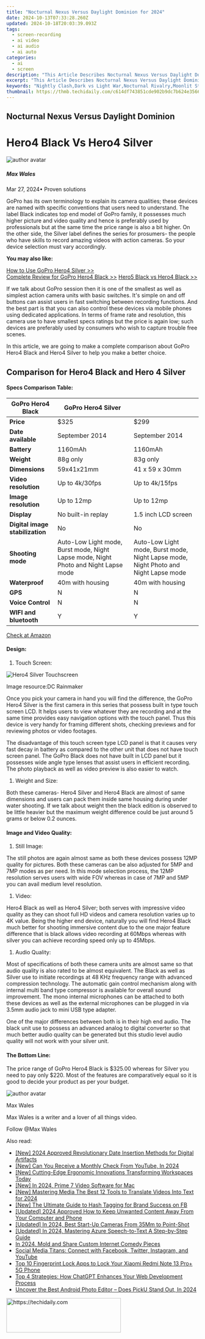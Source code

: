 ```yaml
---
title: "Nocturnal Nexus Versus Daylight Dominion for 2024"
date: 2024-10-13T07:33:28.260Z
updated: 2024-10-18T20:03:39.093Z
tags: 
  - screen-recording
  - ai video
  - ai audio
  - ai auto
categories: 
  - ai
  - screen
description: "This Article Describes Nocturnal Nexus Versus Daylight Dominion for 2024"
excerpt: "This Article Describes Nocturnal Nexus Versus Daylight Dominion for 2024"
keywords: "Nightly Clash,Dark vs Light War,Nocturnal Rivalry,Moonlit Struggle,Twilight Showdown,Evening Skirmish,Dusk Duels"
thumbnail: https://thmb.techidaily.com/c614df743851cde902b9dc7b624e356646f565efb6b83602d7f5ffd347873428.jpg
---
```


## Nocturnal Nexus Versus Daylight Dominion

# Hero4 Black Vs Hero4 Silver

![author avatar](https://images.wondershare.com/filmora/article-images/max-wales-author.jpg)

##### Max Wales

 Mar 27, 2024• Proven solutions

GoPro has its own terminology to explain its camera qualities; these devices are named with specific conventions that users need to understand. The label Black indicates top end model of GoPro family, it possesses much higher picture and video quality and hence is preferably used by professionals but at the same time the price range is also a bit higher. On the other side, the Silver label defines the series for prosumers- the people who have skills to record amazing videos with action cameras. So your device selection must vary accordingly.

**You may also like:**

[How to Use GoPro Hero4 Silver >>](https://tools.techidaily.com/wondershare/filmora/download/)  
[Complete Review for GoPro Hero4 Black >>](https://tools.techidaily.com/wondershare/filmora/download/)
[Hero5 Black vs Hero4 Black >>](https://tools.techidaily.com/wondershare/filmora/download/)

If we talk about GoPro session then it is one of the smallest as well as simplest action camera units with basic switches. It's simple on and off buttons can assist users in fast switching between recording functions. And the best part is that you can also control these devices via mobile phones using dedicated applications. In terms of frame rate and resolution, this camera use to have smallest specs ratings but the price is again low; such devices are preferably used by consumers who wish to capture trouble free scenes.

In this article, we are going to make a complete comparison about GoPro Hero4 Black and Hero4 Silver to help you make a better choice.

## Comparison for Hero4 Black and Hero 4 Silver

#### **Specs Comparison Table:**

| GoPro Hero4 Black               | GoPro Hero4 Silver                                                                  |                                                                                     |
| ------------------------------- | ----------------------------------------------------------------------------------- | ----------------------------------------------------------------------------------- |
| **Price**                       | $325                                                                                | $299                                                                                |
| **Date available**              | September 2014                                                                      | September 2014                                                                      |
| **Battery**                     | 1160mAh                                                                             | 1160mAh                                                                             |
| **Weight**                      | 88g only                                                                            | 83g only                                                                            |
| **Dimensions**                  | 59x41x21mm                                                                          | 41 x 59 x 30mm                                                                      |
| **Video resolution**            | Up to 4k/30fps                                                                      | Up to 4k/15fps                                                                      |
| **Image resolution**            | Up to 12mp                                                                          | Up to 12mp                                                                          |
| **Display**                     | No built-in replay                                                                  | 1.5 inch LCD screen                                                                 |
| **Digital image stabilization** | No                                                                                  | No                                                                                  |
| **Shooting mode**               | Auto-Low Light mode, Burst mode, Night Lapse mode, Night Photo and Night Lapse mode | Auto-Low Light mode, Burst mode, Night Lapse mode, Night Photo and Night Lapse mode |
| **Waterproof**                  | 40m with housing                                                                    | 40m with housing                                                                    |
| **GPS**                         | N                                                                                   | N                                                                                   |
| **Voice Control**               | N                                                                                   | N                                                                                   |
| **WIFI and bluetooth**          | Y                                                                                   | Y                                                                                   |

[Check at Amazon](https://www.amazon.com/gp/product/B00NIYNUF2/ref=as%5Fli%5Ftl?ie=UTF8&tag=vs-flora-20&camp=1789&creative=9325&linkCode=as2&creativeASIN=B00NIYNUF2&linkId=0b3a5114922fbaa3a625417eaf19433b)

#### **Design:**

   1. Touch Screen:

![Hero4 Silver Touchscreen](https://images.wondershare.com/filmora/article-images/hero4-silver-touchscreen.jpg)

Image resource:DC Rainmaker

Once you pick your camera in hand you will find the difference, the GoPro Hero4 Silver is the first camera in this series that possess built in type touch screen LCD. It helps users to view whatever they are recording and at the same time provides easy navigation options with the touch panel. Thus this device is very handy for framing different shots, checking previews and for reviewing photos or video footages.

The disadvantage of this touch screen type LCD panel is that it causes very fast decay in battery as compared to the other unit that does not have touch screen panel. The GoPro Black does not have built in LCD panel but it possesses wide angle type lenses that assist users in efficient recording. The photo playback as well as video preview is also easier to watch.

   1. Weight and Size:

Both these cameras- Hero4 Silver and Hero4 Black are almost of same dimensions and users can pack them inside same housing during under water shooting. If we talk about weight then the black edition is observed to be little heavier but the maximum weight difference could be just around 5 grams or below 0.2 ounces.

#### **Image and Video Quality:**

   1. Still Image:

The still photos are again almost same as both these devices possess 12MP quality for pictures. Both these cameras can be also adjusted for 5MP and 7MP modes as per need. In this mode selection process, the 12MP resolution serves users with wide FOV whereas in case of 7MP and 5MP you can avail medium level resolution.

   1. Video:

Hero4 Black as well as Hero4 Silver; both serves with impressive video quality as they can shoot full HD videos and camera resolution varies up to 4K value. Being the higher end device, naturally you will find Hero4 Black much better for shooting immersive content due to the one major feature difference that is black allows video recording at 60Mbps whereas with silver you can achieve recording speed only up to 45Mbps.

   1. Audio Quality:

Most of specifications of both these camera units are almost same so that audio quality is also rated to be almost equivalent. The Black as well as Silver use to initiate recordings at 48 KHz frequency range with advanced compression technology. The automatic gain control mechanism along with internal multi band type compressor is available for overall sound improvement. The mono internal microphones can be attached to both these devices as well as the external microphones can be plugged in via 3.5mm audio jack to mini USB type adapter.

One of the major differences between both is in their high end audio. The black unit use to possess an advanced analog to digital converter so that much better audio quality can be generated but this studio level audio quality will not work with your silver unit.

#### **The Bottom Line:**

The price range of GoPro Hero4 Black is $325.00 whereas for Silver you need to pay only $220\. Most of the features are comparatively equal so it is good to decide your product as per your budget.

![author avatar](https://images.wondershare.com/filmora/article-images/max-wales-author.jpg)

Max Wales

Max Wales is a writer and a lover of all things video.

Follow @Max Wales


<ins class="adsbygoogle"
     style="display:block"
     data-ad-format="autorelaxed"
     data-ad-client="ca-pub-7571918770474297"
     data-ad-slot="1223367746"></ins>



<ins class="adsbygoogle"
     style="display:block"
     data-ad-client="ca-pub-7571918770474297"
     data-ad-slot="8358498916"
     data-ad-format="auto"
     data-full-width-responsive="true"></ins>


<span class="atpl-alsoreadstyle">Also read:</span>
<div><ul>
<li><a href="https://fox-friendly.techidaily.com/new-2024-approved-revolutionary-date-insertion-methods-for-digital-artifacts/"><u>[New] 2024 Approved Revolutionary Date Insertion Methods for Digital Artifacts</u></a></li>
<li><a href="https://facebook-video-share.techidaily.com/new-can-you-receive-a-monthly-check-from-youtube-in-2024/"><u>[New] Can You Receive a Monthly Check From YouTube, In 2024</u></a></li>
<li><a href="https://fox-friendly.techidaily.com/new-cutting-edge-ergonomic-innovations-transforming-workspaces-today/"><u>[New] Cutting-Edge Ergonomic Innovations Transforming Workspaces Today</u></a></li>
<li><a href="https://fox-friendly.techidaily.com/new-in-2024-prime-7-video-software-for-mac/"><u>[New] In 2024, Prime 7 Video Software for Mac</u></a></li>
<li><a href="https://fox-friendly.techidaily.com/new-mastering-media-the-best-12-tools-to-translate-videos-into-text-for-2024/"><u>[New] Mastering Media The Best 12 Tools to Translate Videos Into Text for 2024</u></a></li>
<li><a href="https://facebook-clips.techidaily.com/new-the-ultimate-guide-to-hash-tagging-for-brand-success-on-fb/"><u>[New] The Ultimate Guide to Hash Tagging for Brand Success on FB</u></a></li>
<li><a href="https://eaxpv-info.techidaily.com/updated-2024-approved-how-to-keep-unwanted-content-away-from-your-computer-and-phone/"><u>[Updated] 2024 Approved How to Keep Unwanted Content Away From Your Computer and Phone</u></a></li>
<li><a href="https://fox-friendly.techidaily.com/updated-in-2024-best-start-up-cameras-from-35mm-to-point-shot/"><u>[Updated] In 2024, Best Start-Up Cameras From 35Mm to Point-Shot</u></a></li>
<li><a href="https://article-tips.techidaily.com/updated-in-2024-mastering-azure-speech-to-text-a-step-by-step-guide/"><u>[Updated] In 2024, Mastering Azure Speech-to-Text A Step-by-Step Guide</u></a></li>
<li><a href="https://extra-approaches.techidaily.com/in-2024-mold-and-share-custom-internet-comedy-pieces/"><u>In 2024, Mold and Share Custom Internet Comedy Pieces</u></a></li>
<li><a href="https://win-forum.techidaily.com/social-media-titans-connect-with-facebook-twitter-instagram-and-youtube/"><u>Social Media Titans: Connect with Facebook, Twitter, Instagram, and YouTube</u></a></li>
<li><a href="https://unlock-android.techidaily.com/top-10-fingerprint-lock-apps-to-lock-your-xiaomi-redmi-note-13-proplus-5g-phone-by-drfone-android/"><u>Top 10 Fingerprint Lock Apps to Lock Your Xiaomi Redmi Note 13 Pro+ 5G Phone</u></a></li>
<li><a href="https://tech-haven.techidaily.com/top-4-strategies-how-chatgpt-enhances-your-web-development-process/"><u>Top 4 Strategies: How ChatGPT Enhances Your Web Development Process</u></a></li>
<li><a href="https://some-tips.techidaily.com/uncover-the-best-android-photo-editor-does-picku-stand-out-in-2024/"><u>Uncover the Best Android Photo Editor – Does PickU Stand Out, In 2024</u></a></li>
</ul></div>

<!-- affiliate ads begin -->
<a href="https://aligracehair.sjv.io/c/5597632/1886044/19272" target="_top" id="1886044">
  <img src="//a.impactradius-go.com/display-ad/19272-1886044" border="0" alt="https://techidaily.com" width="300" height="90"/>
</a>
<img height="0" width="0" src="https://aligracehair.sjv.io/i/5597632/1886044/19272" style="position:absolute;visibility:hidden;" border="0" />
<!-- affiliate ads end -->

